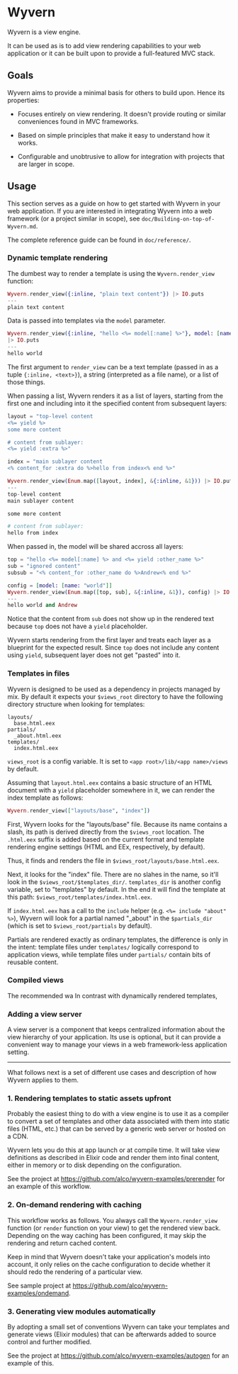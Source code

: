 Wyvern
======

Wyvern is a view engine.

It can be used as is to add view rendering capabilities to your web application
or it can be built upon to provide a full-featured MVC stack.


## Goals

Wyvern aims to provide a minimal basis for others to build upon. Hence its
properties:

* Focuses entirely on view rendering. It doesn't provide routing or similar
  conveniences found in MVC frameworks.

* Based on simple principles that make it easy to understand how it works.

* Configurable and unobtrusive to allow for integration with projects that are
  larger in scope.


## Usage

This section serves as a guide on how to get started with Wyvern in your web
application. If you are interested in integrating Wyvern into a web framework
(or a project similar in scope), see `doc/Building-on-top-of-Wyvern.md`.

The complete reference guide can be found in `doc/reference/`.


### Dynamic template rendering

The dumbest way to render a template is using the `Wyvern.render_view`
function:

```elixir
Wyvern.render_view({:inline, "plain text content"}) |> IO.puts
---
plain text content
```

Data is passed into templates via the `model` parameter.

```elixir
Wyvern.render_view({:inline, "hello <%= model[:name] %>"}, model: [name: "world"])
|> IO.puts
---
hello world
```

The first argument to `render_view` can be a text template (passed in as a tuple
`{:inline, <text>}`), a string (interpreted as a file name), or a list of those
things.

When passing a list, Wyvern renders it as a list of layers, starting from the
first one and including into it the specified content from subsequent layers:

```elixir
layout = "top-level content
<%= yield %>
some more content

# content from sublayer:
<%= yield :extra %>"

index = "main sublayer content
<% content_for :extra do %>hello from index<% end %>"

Wyvern.render_view(Enum.map([layout, index], &{:inline, &1})) |> IO.puts
---
top-level content
main sublayer content

some more content

# content from sublayer:
hello from index
```

When passed in, the model will be shared accross all layers:

```elixir
top = "hello <%= model[:name] %> and <%= yield :other_name %>"
sub = "ignored content"
subsub = "<% content_for :other_name do %>Andrew<% end %>"

config = [model: [name: "world"]]
Wyvern.render_view(Enum.map([top, sub], &{:inline, &1}), config) |> IO.puts
---
hello world and Andrew
```

Notice that the content from `sub` does not show up in the rendered text because
`top` does not have a `yield` placeholder.

Wyvern starts rendering from the first layer and treats each layer as a
blueprint for the expected result. Since `top` does not include any content
using `yield`, subsequent layer does not get "pasted" into it.


### Templates in files

Wyvern is designed to be used as a dependency in projects managed by mix. By
default it expects your `$views_root` directory to have the following directory
structure when looking for templates:

```
layouts/
  base.html.eex
partials/
  _about.html.eex
templates/
  index.html.eex
```

`views_root` is a config variable. It is set to `<app root>/lib/<app
name>/views` by default.

Assuming that `layout.html.eex` contains a basic structure of an HTML document
with a `yield` placeholder somewhere in it, we can render the index template as
follows:

```elixir
Wyvern.render_view(["layouts/base", "index"])
```

First, Wyvern looks for the "layouts/base" file. Because its name contains a
slash, its path is derived directly from the `$views_root` location. The
`.html.eex` suffix is added based on the current format and template rendering
engine settings (HTML and EEx, respectively, by default).

Thus, it finds and renders the file in `$views_root/layouts/base.html.eex`.

Next, it looks for the "index" file. There are no slahes in the name, so it'll
look in the `$views_root/$templates_dir/`. `templates_dir` is another config
variable, set to "templates" by default. In the end it will find the template
at this path: `$views_root/templates/index.html.eex`.

If `index.html.eex` has a call to the `include` helper (e.g. `<%= include
"about" %>`), Wyvern will look for a partial named "_about" in the
`$partials_dir` (which is set to `$views_root/partials` by default).

Partials are rendered exactly as ordinary templates, the difference is only in
the intent: template files under `templates/` logically correspond to
application views, while template files under `partials/` contain bits of
reusable content.


### Compiled views

The recommended wa
In contrast with dynamically rendered templates,

### Adding a view server

A view server is a component that keeps centralized information about the view
hierarchy of your application. Its use is optional, but it can provide a
convenient way to manage your views in a web framework-less application
setting.

---

What follows next is a set of different use cases and description of how Wyvern
applies to them.


### 1. Rendering templates to static assets upfront

Probably the easiest thing to do with a view engine is to use it as a compiler
to convert a set of templates and other data associated with them into static
files (HTML, etc.) that can be served by a generic web server or hosted on a
CDN.

Wyvern lets you do this at app launch or at compile time. It will take view
definitions as described in Elixir code and render them into final content,
either in memory or to disk depending on the configuration.

See the project at https://github.com/alco/wyvern-examples/prerender for an
example of this workflow.


### 2. On-demand rendering with caching

This workflow works as follows. You always call the `Wyvern.render_view`
function (or `render` function on your view) to get the rendered view back.
Depending on the way caching has been configured, it may skip the rendering and
return cached content.

Keep in mind that Wyvern doesn't take your application's models into account,
it only relies on the cache configuration to decide whether it should redo
the rendering of a particular view.

See sample project at https://github.com/alco/wyvern-examples/ondemand.


### 3. Generating view modules automatically

By adopting a small set of conventions Wyvern can take your templates and
generate views (Elixir modules) that can be afterwards added to source control
and further modified.

See the project at https://github.com/alco/wyvern-examples/autogen for an
example of this.
